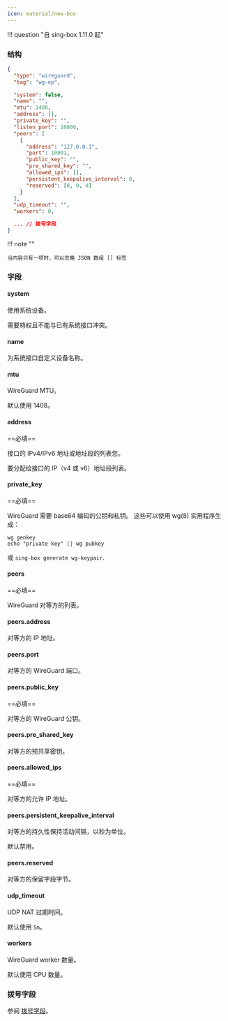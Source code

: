 ```yaml
---
icon: material/new-box
---
```


!!! question "自 sing-box 1.11.0 起"

### 结构

```json
{
  "type": "wireguard",
  "tag": "wg-ep",

  "system": false,
  "name": "",
  "mtu": 1408,
  "address": [],
  "private_key": "",
  "listen_port": 10000,
  "peers": [
    {
      "address": "127.0.0.1",
      "port": 10001,
      "public_key": "",
      "pre_shared_key": "",
      "allowed_ips": [],
      "persistent_keepalive_interval": 0,
      "reserved": [0, 0, 0]
    }
  ],
  "udp_timeout": "",
  "workers": 0,

  ... // 拨号字段
}
```

!!! note ""

    当内容只有一项时，可以忽略 JSON 数组 [] 标签

### 字段

#### system

使用系统设备。

需要特权且不能与已有系统接口冲突。

#### name

为系统接口自定义设备名称。

#### mtu

WireGuard MTU。

默认使用 1408。

#### address

==必填==

接口的 IPv4/IPv6 地址或地址段的列表您。

要分配给接口的 IP（v4 或 v6）地址段列表。

#### private_key

==必填==

WireGuard 需要 base64 编码的公钥和私钥。 这些可以使用 wg(8) 实用程序生成：

```shell
wg genkey
echo "private key" || wg pubkey
```

或 `sing-box generate wg-keypair`.

#### peers

==必填==

WireGuard 对等方的列表。

#### peers.address

对等方的 IP 地址。

#### peers.port

对等方的 WireGuard 端口。

#### peers.public_key

==必填==

对等方的 WireGuard 公钥。

#### peers.pre_shared_key

对等方的预共享密钥。

#### peers.allowed_ips

==必填==

对等方的允许 IP 地址。

#### peers.persistent_keepalive_interval

对等方的持久性保持活动间隔，以秒为单位。

默认禁用。

#### peers.reserved

对等方的保留字段字节。

#### udp_timeout

UDP NAT 过期时间。

默认使用 `5m`。

#### workers

WireGuard worker 数量。

默认使用 CPU 数量。

### 拨号字段

参阅 [拨号字段](/zh/configuration/shared/dial/)。
